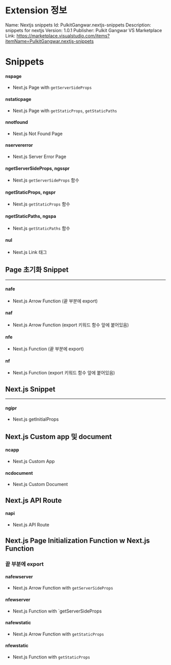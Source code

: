 # Extension 정보
Name: Nextjs snippets
Id: PulkitGangwar.nextjs-snippets
Description: snippets for nextjs
Version: 1.0.1
Publisher: Pulkit Gangwar
VS Marketplace Link: https://marketplace.visualstudio.com/items?itemName=PulkitGangwar.nextjs-snippets

# Snippets
#### nspage
- Next.js Page with `getServerSideProps`
#### nstaticpage
- Next.js Page with `getStaticProps`, `getStaticPaths`
#### nnotfound
- Next.js Not Found Page
#### nservererror
- Next.js Server Error Page
#### ngetServerSideProps, ngsspr
- Next.js `getServerSideProps` 함수
#### ngetStaticProps, ngspr
- Next.js `getStaticProps` 함수
#### ngetStaticPaths, ngspa
- Next.js `getStaticPaths` 함수
#### nul
- Next.js Link 태그
## Page 초기화 Snippet
---
#### nafe
- Next.js Arrow Function (끝 부분에 export)
#### naf
- Next.js Arrow Function (export 키워드 함수 앞에 붙어있음)
#### nfe
- Next.js Function (끝 부분에 export)
#### nf
- Next.js Function (export 키워드 함수 앞에 붙어있음)
## Next.js Snippet
---
#### ngipr
- Next.js getInitialProps
## Next.js Custom app 및 document
#### ncapp
- Next.js Custom App
#### ncdocument
- Next.js Custom Document
## Next.js API Route
#### napi
- Next.js API Route
## Next.js Page Initialization Function w Next.js Function
### 끝 부분에 export
#### nafewserver
- Next.js Arrow Function with `getServerSideProps` 
#### nfewserver
- Next.js Function with `getServerSideProps
#### nafewstatic
- Next.js Arrow Function with `getStaticProps` 
#### nfewstatic
- Next.js Function with `getStaticProps`